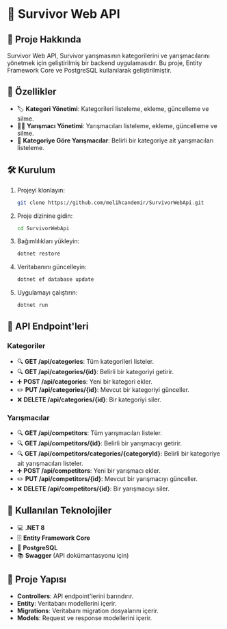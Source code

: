 # 🌟 Survivor Web API

## 📝 Proje Hakkında
Survivor Web API, Survivor yarışmasının kategorilerini ve yarışmacılarını yönetmek için geliştirilmiş bir backend uygulamasıdır. Bu proje, Entity Framework Core ve PostgreSQL kullanılarak geliştirilmiştir.

## 🚀 Özellikler
- 🏷️ **Kategori Yönetimi**: Kategorileri listeleme, ekleme, güncelleme ve silme.
- 🏃‍♂️ **Yarışmacı Yönetimi**: Yarışmacıları listeleme, ekleme, güncelleme ve silme.
- 🔗 **Kategoriye Göre Yarışmacılar**: Belirli bir kategoriye ait yarışmacıları listeleme.

## 🛠️ Kurulum
1. Projeyi klonlayın:
   ```bash
   git clone https://github.com/melihcandemir/SurvivorWebApi.git
   ```

2. Proje dizinine gidin:
   ```bash
   cd SurvivorWebApi
   ```

3. Bağımlılıkları yükleyin:
   ```bash
   dotnet restore
   ```

4. Veritabanını güncelleyin:
   ```bash
   dotnet ef database update
   ```

5. Uygulamayı çalıştırın:
   ```bash
   dotnet run
   ```

## 📡 API Endpoint'leri
### Kategoriler
- 🔍 **GET /api/categories**: Tüm kategorileri listeler.
- 🔍 **GET /api/categories/{id}**: Belirli bir kategoriyi getirir.
- ➕ **POST /api/categories**: Yeni bir kategori ekler.
- ✏️ **PUT /api/categories/{id}**: Mevcut bir kategoriyi günceller.
- ❌ **DELETE /api/categories/{id}**: Bir kategoriyi siler.

### Yarışmacılar
- 🔍 **GET /api/competitors**: Tüm yarışmacıları listeler.
- 🔍 **GET /api/competitors/{id}**: Belirli bir yarışmacıyı getirir.
- 🔍 **GET /api/competitors/categories/{categoryId}**: Belirli bir kategoriye ait yarışmacıları listeler.
- ➕ **POST /api/competitors**: Yeni bir yarışmacı ekler.
- ✏️ **PUT /api/competitors/{id}**: Mevcut bir yarışmacıyı günceller.
- ❌ **DELETE /api/competitors/{id}**: Bir yarışmacıyı siler.

## 🔧 Kullanılan Teknolojiler
- 💻 **.NET 8**
- 🗄️ **Entity Framework Core**
- 🐘 **PostgreSQL**
- 📚 **Swagger** (API dokümantasyonu için)

## 📂 Proje Yapısı
- **Controllers**: API endpoint'lerini barındırır.
- **Entity**: Veritabanı modellerini içerir.
- **Migrations**: Veritabanı migration dosyalarını içerir.
- **Models**: Request ve response modellerini içerir.